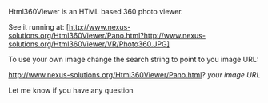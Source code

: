 Html360Viewer is an HTML based 360 photo viewer.

See it running at: [http://www.nexus-solutions.org/Html360Viewer/Pano.html?http://www.nexus-solutions.org/Html360Viewer/VR/Photo360.JPG]

To use your own image change the search string to point to you image URL:

http://www.nexus-solutions.org/Html360Viewer/Pano.html? _your image URL_

Let me know if you have any question

